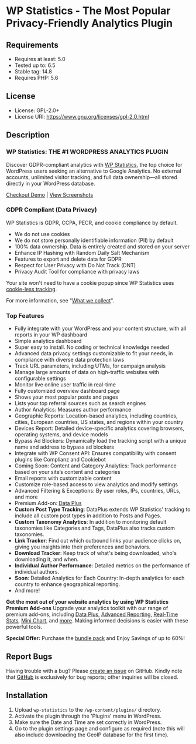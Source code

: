 # WP Statistics - The Most Popular Privacy-Friendly Analytics Plugin

## Requirements
- Requires at least: 5.0
- Tested up to: 6.5
- Stable tag: 14.8
- Requires PHP: 5.6

## License
- License: GPL-2.0+
- License URI: https://www.gnu.org/licenses/gpl-2.0.html

## Description
### WP Statistics: THE #1 WORDPRESS ANALYTICS PLUGIN
Discover GDPR-compliant analytics with [WP Statistics](https://wp-statistics.com/?utm_source=wporg&utm_medium=link&utm_campaign=website), the top choice for WordPress users seeking an alternative to Google Analytics. No external accounts, unlimited visitor tracking, and full data ownership—all stored directly in your WordPress database.

[Checkout Demo](https://wp-statistics.com/demo) | [View Screenshots](#screenshots)

### GDPR Compliant (Data Privacy)
WP Statistics is GDPR, CCPA, PECR, and cookie compliance by default.

- We do not use cookies
- We do not store personally identifiable information (PII) by default
- 100% data ownership. Data is entirely created and stored on your server
- Enhance IP Hashing with Random Daily Salt Mechanism
- Features to export and delete data for GDPR
- Respect for User Privacy with Do Not Track (DNT)
- Privacy Audit Tool for compliance with privacy laws

Your site won't need to have a cookie popup since WP Statistics uses [cookie-less tracking](https://wp-statistics.com/resources/counting-unique-visitors-without-cookies/?utm_source=wporg&utm_medium=link&utm_campaign=doc).

For more information, see "[What we collect](https://wp-statistics.com/resources/what-we-collect/?utm_source=wporg&utm_medium=link&utm_campaign=doc)".

### Top Features
- Fully integrate with your WordPress and your content structure, with all reports in your WP dashboard
- Simple analytics dashboard
- Super easy to install. No coding or technical knowledge needed
- Advanced data privacy settings customizable to fit your needs, in compliance with diverse data protection laws
- Track URL parameters, including UTMs, for campaign analysis
- Manage large amounts of data on high-traffic websites with configurable settings
- Monitor live online user traffic in real-time
- Fully customized overview dashboard page
- Shows your most popular posts and pages
- Lists your top referral sources such as search engines
- Author Analytics: Measures author performance
- Geographic Reports: Location-based analytics, including countries, cities, European countries, US states, and regions within your country
- Devices Report: Detailed device-specific analytics covering browsers, operating systems, and device models
- Bypass Ad Blockers: Dynamically load the tracking script with a unique name and address to bypass ad blockers
- Integrate with WP Consent API: Ensures compatibility with consent plugins like Complianz and Cookiebot
- Coming Soon: Content and Category Analytics: Track performance based on your site’s content and categories
- Email reports with customizable content
- Customize role-based access to view analytics and modify settings
- Advanced Filtering & Exceptions: By user roles, IPs, countries, URLs, and more
- Premium Add-on: [Data Plus](https://wp-statistics.com/product/wp-statistics-data-plus?utm_source=wporg&utm_medium=link&utm_campaign=dp)
 - **Custom Post Type Tracking**: DataPlus extends WP Statistics' tracking to include all custom post types in addition to Posts and Pages.
 - **Custom Taxonomy Analytics**: In addition to monitoring default taxonomies like Categories and Tags, DataPlus also tracks custom taxonomies.
 - **Link Tracker**: Find out which outbound links your audience clicks on, giving you insights into their preferences and behaviors.
 - **Download Tracker**: Keep track of what's being downloaded, who's downloading it, and when.
 - **Individual Author Performance**: Detailed metrics on the performance of individual authors.
 - **Soon**: Detailed Analytics for Each Country: In-depth analytics for each country to enhance geographical reporting.
 - And more!

**Get the most out of your website analytics by using WP Statistics Premium Add-ons**
Upgrade your analytics toolkit with our range of premium add-ons, including [Data Plus](https://wp-statistics.com/product/wp-statistics-data-plus?utm_source=wporg&utm_medium=link&utm_campaign=dp), [Advanced Reporting](https://wp-statistics.com/product/wp-statistics-advanced-reporting/?utm_source=wporg&utm_medium=link&utm_campaign=adv-report), [Real-Time Stats](https://wp-statistics.com/product/wp-statistics-realtime-stats/?utm_source=wporg&utm_medium=link&utm_campaign=real-time), [Mini Chart](https://wp-statistics.com/product/wp-statistics-mini-chart/?utm_source=wporg&utm_medium=link&utm_campaign=mini-chart), and [more](https://wp-statistics.com/add-ons/?utm_source=wporg&utm_medium=link&utm_campaign=add-ons). Making informed decisions is easier with these powerful tools.

**Special Offer:** Purchase the [bundle pack](https://wp-statistics.com/product/add-ons-bundle/?utm_source=wporg&utm_medium=link&utm_campaign=bundle) and Enjoy Savings of up to 60%!

## Report Bugs
Having trouble with a bug? Please [create an issue](https://github.com/wp-statistics/wp-statistics/issues/new) on GitHub. Kindly note that [GitHub](https://github.com/wp-statistics/wp-statistics) is exclusively for bug reports; other inquiries will be closed.

## Installation
1. Upload `wp-statistics` to the `/wp-content/plugins/` directory.
2. Activate the plugin through the 'Plugins' menu in WordPress.
3. Make sure the Date and Time are set correctly in WordPress.
4. Go to the plugin settings page and configure as required (note this will also include downloading the GeoIP database for the first time).

